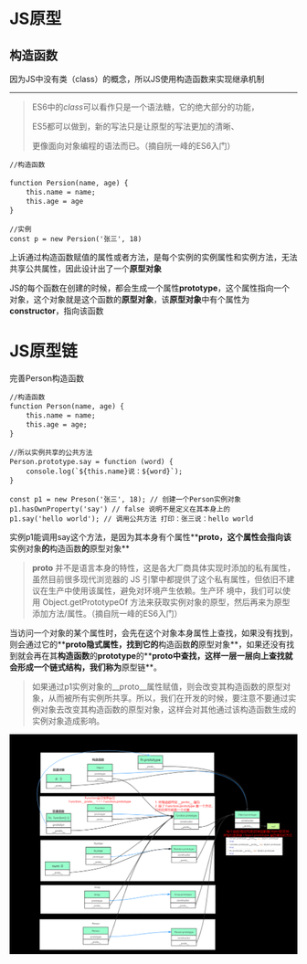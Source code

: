 # JS原型

## 构造函数
因为JS中没有类（class）的概念，所以JS使用构造函数来实现继承机制

***

>ES6中的*class*可以看作只是一个语法糖，它的绝大部分的功能，
>
>ES5都可以做到，新的写法只是让原型的写法更加的清晰、
>
>更像面向对象编程的语法而已。（摘自阮一峰的ES6入门）


```
//构造函数

function Persion(name, age) {
    this.name = name;
    this.age = age
}

//实例
const p = new Persion('张三', 18)
```

上诉通过构造函数赋值的属性或者方法，是每个实例的实例属性和实例方法，无法共享公共属性，因此设计出了一个**原型对象**

JS的每个函数在创建的时候，都会生成一个属性**prototype**，这个属性指向一个对象，这个对象就是这个函数的**原型对象**，该**原型对象**中有个属性为**constructor**，指向该函数



# JS原型链

完善Person构造函数
```
//构造函数
function Person(name, age) {
    this.name = name;
    this.age = age;
}

//所以实例共享的公共方法
Person.prototype.say = function (word) {
    console.log(`${this.name}说：${word}`);
}

const p1 = new Preson('张三', 18); // 创建一个Person实例对象
p1.hasOwnProperty('say') // false 说明不是定义在其本身上的
p1.say('hello world'); // 调用公共方法 打印：张三说：hello world
```

实例p1能调用say这个方法，是因为其本身有个属性**__proto__**，这个属性会指向该**实例对象**的**构造函数**的**原型对象**
>__proto__ 并不是语言本身的特性，这是各大厂商具体实现时添加的私有属性，虽然目前很多现代浏览器的 JS 引擎中都提供了这个私有属性，但依旧不建议在生产中使用该属性，避免对环境产生依赖。生产环
>境中，我们可以使用 Object.getPrototypeOf 方法来获取实例对象的原型，然后再来为原型添加方法/属性。（摘自阮一峰的ES6入门）


当访问一个对象的某个属性时，会先在这个对象本身属性上查找，如果没有找到，则会通过它的**__proto__**隐式属性，找到它的**构造函数**的**原型对象**，如果还没有找到就会再在其**构造函数**的**prototype**的**__proto__**中查找，这样一层一层向上查找就会形成一个链式结构，我们称为**原型链**。

>如果通过p1实例对象的__proto__属性赋值，则会改变其构造函数的原型对象，从而被所有实例所共享。所以，我们在开发的时候，要注意不要通过实例对象去改变其构造函数的原型对象，这样会对其他通过该构造函数生成的实例对象造成影响。

![](/picture/原型链.png)